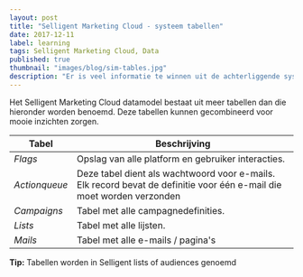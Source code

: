 ```yaml
---
layout: post
title: "Selligent Marketing Cloud - systeem tabellen"
date: 2017-12-11
label: learning
tags: Selligent Marketing Cloud, Data
published: true
thumbnail: "images/blog/sim-tables.jpg"
description: "Er is veel informatie te winnen uit de achterliggende systeemtabellen van Selligent Marketing Cloud. Zo zou je met triggers je workflow verder kunnen automatiseren of custom queries kunnen inzetten om rapportage’s te genereren. "
---
```


Het Selligent Marketing Cloud datamodel bestaat uit meer tabellen dan die hieronder worden benoemd. Deze tabellen kunnen gecombineerd voor mooie inzichten zorgen.


| Tabel        | Beschrijving  | 
| ------------- |-------------| 
| *Flags*| Opslag van alle platform en gebruiker interacties.     | 
| *Actionqueue*| Deze tabel dient als wachtwoord voor e-mails. Elk record bevat de definitie voor één e-mail die moet worden verzonden  | 
| *Campaigns*| Tabel met alle campagnedefinities.     | 
| *Lists*| Tabel met alle lijsten.    | 
| *Mails*| Tabel met alle e-mails / pagina's    | 



**Tip:** Tabellen worden in Selligent lists of audiences genoemd